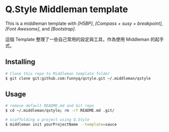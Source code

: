 # Q.Style Middleman template

This is a middleman template with *[H5BP]*, *[Compass + susy + breakpoint]*, *[Font Awesome]*, and *[Bootstrap]*.

這個 Template 整理了一些自己常用的設定與工具，作為使用 Middleman 的起手式。

## Installing

````sh
# Clone this repo to Middleman template folder
$ git clone git:github.com:funnyq/qstyle.git ~/.middleman/qstyle
````

## Usage
````sh
# remove default README.md and Git repo
$ cd ~/.middleman/qstyle; rm -rf README.md .git/

# scaffolding a project using Q.Style
$ middleman init yourProjectName --template=sauce
````